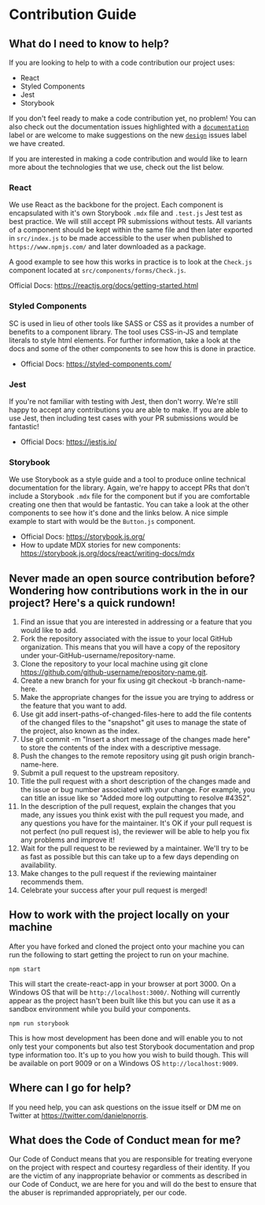
# Contribution Guide



## What do I need to know to help?
If you are looking to help to with a code contribution our project uses:

- React
- Styled Components
- Jest
- Storybook

If you don't feel ready to make a code contribution yet, no problem! You can also check out the documentation issues highlighted with a [`documentation`](https://github.com/daniel-norris/neu_ui/labels/documentation) label or are welcome to make suggestions on the new [`design`](https://github.com/daniel-norris/neu_ui/labels/design) issues label we have created.

If you are interested in making a code contribution and would like to learn more about the technologies that we use, check out the list below.

### React
We use React as the backbone for the project. Each component is encapsulated with it's own Storybook `.mdx` file and `.test.js` Jest test as best practice. We will still accept PR submissions without tests. All variants of a component should be kept within the same file and then later exported in `src/index.js` to be made accessible to the user when published to `https://www.npmjs.com/` and later downloaded as a package.

A good example to see how this works in practice is to look at the `Check.js` component located at `src/components/forms/Check.js`.

Official Docs: https://reactjs.org/docs/getting-started.html

### Styled Components
SC is used in lieu of other tools like SASS or CSS as it provides a number of benefits to a component library. The tool uses CSS-in-JS and template literals to style html elements. For further information, take a look at the docs and some of the other components to see how this is done in practice.

- Official Docs: https://styled-components.com/

### Jest
If you're not familiar with testing with Jest, then don't worry. We're still happy to accept any contributions you are able to make. If you are able to use Jest, then including test cases with your PR submissions would be fantastic!

- Official Docs: https://jestjs.io/

### Storybook
We use Storybook as a style guide and a tool to produce online technical documentation for the library. Again, we're happy to accept PRs that don't include a Storybook `.mdx` file for the component but if you are comfortable creating one then that would be fantastic. You can take a look at the other components to see how it's done and the links below. A nice simple example to start with would be the `Button.js` component.

- Official Docs: https://storybook.js.org/
- How to update MDX stories for new components: https://storybook.js.org/docs/react/writing-docs/mdx

## Never made an open source contribution before? Wondering how contributions work in the in our project? Here's a quick rundown!

1. Find an issue that you are interested in addressing or a feature that you would like to add.
2. Fork the repository associated with the issue to your local GitHub organization. This means that you will have a copy of the repository under your-GitHub-username/repository-name.
3. Clone the repository to your local machine using git clone https://github.com/github-username/repository-name.git.
4. Create a new branch for your fix using git checkout -b branch-name-here.
5. Make the appropriate changes for the issue you are trying to address or the feature that you want to add.
6. Use git add insert-paths-of-changed-files-here to add the file contents of the changed files to the "snapshot" git uses to manage the state of the project, also known as the index.
7. Use git commit -m "Insert a short message of the changes made here" to store the contents of the index with a descriptive message.
8. Push the changes to the remote repository using git push origin branch-name-here.
9. Submit a pull request to the upstream repository.
10. Title the pull request with a short description of the changes made and the issue or bug number associated with your change. For example, you can title an issue like so "Added more log outputting to resolve #4352".
11. In the description of the pull request, explain the changes that you made, any issues you think exist with the pull request you made, and any questions you have for the maintainer. It's OK if your pull request is not perfect (no pull request is), the reviewer will be able to help you fix any problems and improve it!
12. Wait for the pull request to be reviewed by a maintainer. We'll try to be as fast as possible but this can take up to a few days depending on availability.
13. Make changes to the pull request if the reviewing maintainer recommends them.
14. Celebrate your success after your pull request is merged!

## How to work with the project locally on your machine
After you have forked and cloned the project onto your machine you can run the following to start getting the project to run on your machine.

`npm start`

This will start the create-react-app in your browser at port 3000. On a Windows OS that will be `http://localhost:3000/`. Nothing will currently appear as the project hasn't been built like this but you can use it as a sandbox environment while you build your components.

`npm run storybook`

This is how most development has been done and will enable you to not only test your components but also test Storybook documentation and prop type information too. It's up to you how you wish to build though. This will be available on port 9009 or on a Windows OS `http://localhost:9009`.

## Where can I go for help?
If you need help, you can ask questions on the issue itself or DM me on Twitter at https://twitter.com/danielpnorris.

## What does the Code of Conduct mean for me?
Our Code of Conduct means that you are responsible for treating everyone on the project with respect and courtesy regardless of their identity. If you are the victim of any inappropriate behavior or comments as described in our Code of Conduct, we are here for you and will do the best to ensure that the abuser is reprimanded appropriately, per our code.